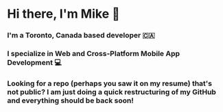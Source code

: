# Hi there, I'm Mike 👋

### I'm a Toronto, Canada based developer 🇨🇦

### I specialize in Web and Cross-Platform Mobile App Development 💻

### Looking for a repo (perhaps you saw it on my resume) that's not public?  I am just doing a quick restructuring of my GitHub and everything should be back soon!
